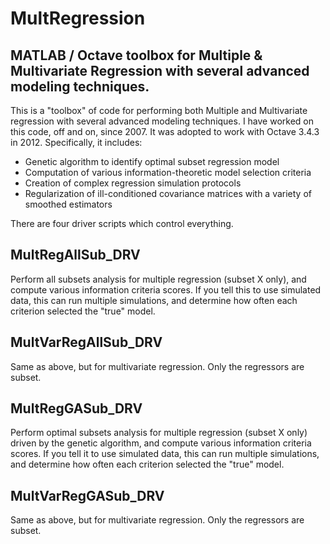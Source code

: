 # MultRegression
## MATLAB / Octave toolbox for Multiple &amp; Multivariate Regression with several advanced modeling techniques.

This is a "toolbox" of code for performing both Multiple and Multivariate regression with several advanced modeling techniques.  I have worked on this code, off and on, since 2007.  It was adopted to work with Octave 3.4.3 in 2012.  Specifically, it includes:
- Genetic algorithm to identify optimal subset regression model
- Computation of various information-theoretic model selection criteria
- Creation of complex regression simulation protocols
- Regularization of ill-conditioned covariance matrices with a variety of smoothed estimators

There are four driver scripts which control everything.

## MultRegAllSub_DRV
Perform all subsets analysis for multiple regression (subset X only), and compute various information criteria scores.  If you tell this to use simulated data, this can run multiple simulations, and determine how often each criterion selected the "true" model.

## MultVarRegAllSub_DRV
Same as above, but for multivariate regression.  Only the regressors are subset.

## MultRegGASub_DRV
Perform optimal subsets analysis for multiple regression (subset X only) driven by the genetic algorithm, and compute various information criteria scores.  If you tell it to use simulated data, this can run multiple simulations, and determine how often each criterion selected the "true" model.

## MultVarRegGASub_DRV
Same as above, but for multivariate regression.  Only the regressors are subset.
